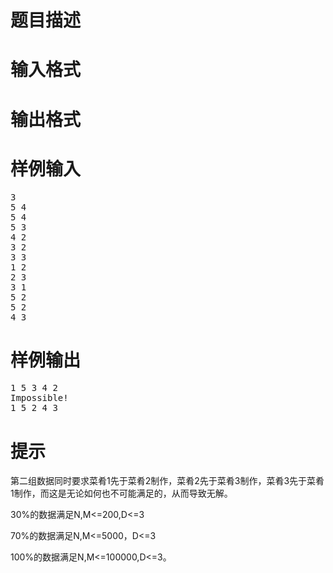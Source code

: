 

# 题目描述



# 输入格式



# 输出格式


<div class="content">

# 样例输入


<pre>3 
5 4 
5 4 
5 3 
4 2 
3 2 
3 3 
1 2 
2 3 
3 1 
5 2 
5 2 
4 3 </pre>

# 样例输出


<pre>1 5 3 4 2 
Impossible! 
1 5 2 4 3 </pre>

# 提示


<p>
第二组数据同时要求菜肴1先于菜肴2制作，菜肴2先于菜肴3制作，菜肴3先于菜肴1制作，而这是无论如何也不可能满足的，从而导致无解。 
</p>
<p>
30%的数据满足N,M&lt;=200,D&lt;=3
</p>
<p>
70%的数据满足N,M&lt;=5000，D&lt;=3
</p>
<p>
100%的数据满足N,M&lt;=100000,D&lt;=3。 
</p>
